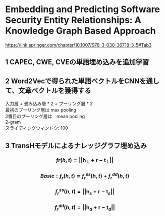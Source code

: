 # Embedding and Predicting Software Security Entity Relationships: A Knowledge Graph Based Approach
https://link.springer.com/chapter/10.1007/978-3-030-36718-3_5#Tab3


## 1 CAPEC, CWE, CVEの単語埋め込みを追加学習

## 2 Word2Vecで得られた単語ベクトルをCNNを通して、文章ベクトルを獲得する
入力層 + 畳み込み層 * 2 + プーリング層 * 2 \
最初のプーリング層は max pooling \
2番目のプーリング層は　mean pooling \
2-gram \
スライディングウィンドウ: 100

## 3 TransHモデルによるナレッジグラフ埋め込み

### $$ f{r}(h,t) = ||\boldsymbol{h}_{\perp} + \boldsymbol{r} - \boldsymbol{t}_{\perp}|| $$
### $$Basic:  f_{r}(h,t) = f^{ss}_{r}(h,t) + f^{dd}_{r}(h,t)$$ 
### $$ f^{ss}_{r}(h,t) = ||\boldsymbol{h}_{s} + \boldsymbol{r} - \boldsymbol{t}_{s}|| $$
### $$ f^{dd}_{r}(h,t) = ||\boldsymbol{h}_{d} + \boldsymbol{r} - \boldsymbol{t}_{d}|| $$

### $$Enhance:  f_{r}(h,t) = f^{ss}_{r}(h,t) + f^{dd}_{r}(h,t) + f^{sd}_{r}(h,t) + f^{ds}_{r}(h,t)$$ 
### $$ f^{sd}_{r}(h,t) = ||\boldsymbol{h}_{s} + \boldsymbol{r} - \boldsymbol{t}_{d}|| $$
### $$ f^{ds}_{r}(h,t) = ||\boldsymbol{h}_{d} + \boldsymbol{r} - \boldsymbol{t}_{s}|| $$

## 4 損失関数

### $$ L =\sum_{<h,r,t,>\in S} \sum_{<h',r',t',>\in S'} [\gamma +f_{r}(h,t) - f_{r'}(h,t)] $$